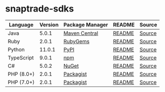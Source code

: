 # snaptrade-sdks

|Language|Version|Package Manager|README|Source|
|-|-|-|-|-|
|Java|5.0.1|[Maven Central](https://central.sonatype.com/artifact/com.konfigthis/snaptrade-java-sdk/5.0.1)|[README](https://github.com/passiv/snaptrade-sdks/tree/master/sdks/java#readme)|[Source](https://github.com/passiv/snaptrade-sdks/tree/master/sdks/java)|
|Ruby|2.0.1|[RubyGems](https://rubygems.org/gems/snaptrade/versions/2.0.1)|[README](https://github.com/passiv/snaptrade-sdks/tree/master/sdks/ruby#readme)|[Source](https://github.com/passiv/snaptrade-sdks/tree/master/sdks/ruby)|
|Python|11.0.1|[PyPI](https://pypi.org/project/snaptrade-python-sdk/11.0.1)|[README](https://github.com/passiv/snaptrade-sdks/tree/master/sdks/python#readme)|[Source](https://github.com/passiv/snaptrade-sdks/tree/master/sdks/python)|
|TypeScript|9.0.1|[npm](https://www.npmjs.com/package/snaptrade-typescript-sdk/v/9.0.1)|[README](https://github.com/passiv/snaptrade-sdks/tree/master/sdks/typescript#readme)|[Source](https://github.com/passiv/snaptrade-sdks/tree/master/sdks/typescript)|
|C#|5.0.2|[NuGet](https://nuget.org/packages/SnapTrade.Net/5.0.2)|[README](https://github.com/passiv/snaptrade-sdks/tree/master/sdks/csharp#readme)|[Source](https://github.com/passiv/snaptrade-sdks/tree/master/sdks/csharp)|
|PHP (8.0+)|2.0.1|[Packagist](https://packagist.org/packages/konfig/snaptrade-php-sdk#2.0.1)|[README](https://github.com/passiv/snaptrade-php-sdk#readme)|[Source](https://github.com/passiv/snaptrade-php-sdk)|
|PHP (7.0+)|2.0.1|[Packagist](https://packagist.org/packages/konfig/snaptrade-php-7-sdk#2.0.1)|[README](https://github.com/passiv/snaptrade-php-7-sdk#readme)|[Source](https://github.com/passiv/snaptrade-php-7-sdk)|